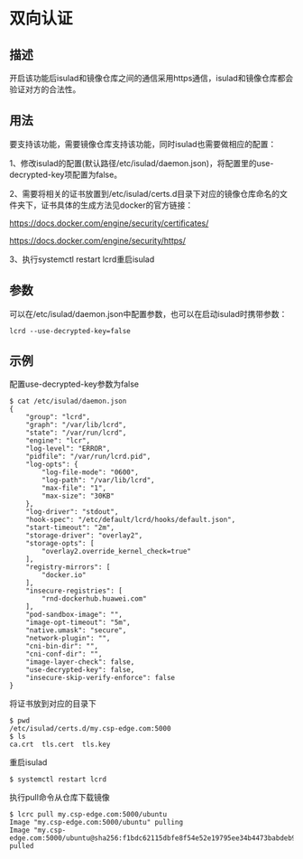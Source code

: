 # 双向认证<a name="ZH-CN_TOPIC_0184808130"></a>

## 描述<a name="zh-cn_topic_0183267668_section7370111865810"></a>

开启该功能后isulad和镜像仓库之间的通信采用https通信，isulad和镜像仓库都会验证对方的合法性。

## 用法<a name="zh-cn_topic_0183267668_section7154330115816"></a>

要支持该功能，需要镜像仓库支持该功能，同时isulad也需要做相应的配置：

1、修改isulad的配置\(默认路径/etc/isulad/daemon.json\)，将配置里的use-decrypted-key项配置为false。

2、需要将相关的证书放置到/etc/isulad/certs.d目录下对应的镜像仓库命名的文件夹下，证书具体的生成方法见docker的官方链接：

https://docs.docker.com/engine/security/certificates/

https://docs.docker.com/engine/security/https/

3、执行systemctl restart lcrd重启isulad

## 参数<a name="zh-cn_topic_0183267668_section1368424465811"></a>

可以在/etc/isulad/daemon.json中配置参数，也可以在启动isulad时携带参数：

```
lcrd --use-decrypted-key=false
```

## 示例<a name="zh-cn_topic_0183267668_section29146333101"></a>

配置use-decrypted-key参数为false

```
$ cat /etc/isulad/daemon.json
{
    "group": "lcrd",
    "graph": "/var/lib/lcrd",
    "state": "/var/run/lcrd",
    "engine": "lcr",
    "log-level": "ERROR",
    "pidfile": "/var/run/lcrd.pid",
    "log-opts": {
        "log-file-mode": "0600",
        "log-path": "/var/lib/lcrd",
        "max-file": "1",
        "max-size": "30KB"
    },
    "log-driver": "stdout",
    "hook-spec": "/etc/default/lcrd/hooks/default.json",
    "start-timeout": "2m",
    "storage-driver": "overlay2",
    "storage-opts": [
        "overlay2.override_kernel_check=true"
    ],
    "registry-mirrors": [
        "docker.io"
    ],
    "insecure-registries": [
        "rnd-dockerhub.huawei.com"
    ],
    "pod-sandbox-image": "",
    "image-opt-timeout": "5m",
    "native.umask": "secure",
    "network-plugin": "",
    "cni-bin-dir": "",
    "cni-conf-dir": "",
    "image-layer-check": false,
    "use-decrypted-key": false,
    "insecure-skip-verify-enforce": false
}
```

将证书放到对应的目录下

```
$ pwd
/etc/isulad/certs.d/my.csp-edge.com:5000
$ ls
ca.crt  tls.cert  tls.key
```

重启isulad

```
$ systemctl restart lcrd
```

执行pull命令从仓库下载镜像

```
$ lcrc pull my.csp-edge.com:5000/ubuntu
Image "my.csp-edge.com:5000/ubuntu" pulling
Image "my.csp-edge.com:5000/ubuntu@sha256:f1bdc62115dbfe8f54e52e19795ee34b4473babdeb9bc4f83045d85c7b2ad5c0" pulled
```

